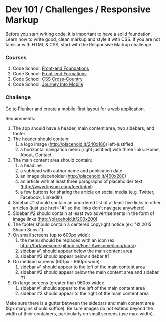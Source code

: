 # Dev 101 / Challenges / Responsive Markup

Before you start writing code, it is important to have a solid foundation. Learn how to write good, clean markup
and style it with CSS. If you are not familiar with HTML & CSS, start with the Responsive Markup challenge.

### Courses

1. Code School: [Front-end Foundations](https://www.codeschool.com/courses/front-end-foundations)
1. Code School: [Front-end Formations](https://www.codeschool.com/courses/front-end-formations)
1. Code School: [CSS Cross-Country](https://www.codeschool.com/courses/css-cross-country)
1. Code School: [Journey Into Mobile](https://www.codeschool.com/courses/journey-into-mobile)

### Challenge

Go to [Plunker](http://plnkr.co) and create a mobile-first layout for a web application.

Requirements:

1. The app should have a header, main content area, two sidebars, and footer
1. The header should contain:
    1. a logo image (http://placehold.it/240x180) left-justified
    1. a horizontal navigation menu (right justified) with three links: Home, About, Contact
1. The main content area should contain:
    1. a headline
    1. a subhead with author name and publication date
    1. an image placeholder (http://placehold.it/460x280)
    1. an article with at least three paragraphs of placeholder text (http://www.lipsum.com/feed/html)
    1. a few buttons for sharing the article on social media (e.g. Twitter, Facebook, LinkedIn)
1. Sidebar #1 should contain an unordered list of at least five links to other articles (just use href="#" so the links
don't navigate anywhere)
1. Sidebar #2 should contain at least two advertisements in the form of image links (http://placehold.it/200x200)
1. The footer should contain a centered copyright notice (ex: "&copy; 2015 Shaun Scovil")
1. On small screens (up to 600px wide):
    1. the menu should be replaced with an icon (ex: http://fortawesome.github.io/Font-Awesome/icon/bars/)
    1. sidebar #1 should appear below the main content area
    1. sidebar #2 should appear below sidebar #1
1. On medium screens (601px - 960px wide):
    1. sidebar #1 should appear to the left of the main content area
    1. sidebar #2 should appear below the main content area and sidebar #1
1. On large screens (greater than 960px wide):
    1. sidebar #1 should appear to the left of the main content area
    1. sidebar #2 should appear to the right of the main content area

Make sure there is a gutter between the sidebars and main content area (8px margins should suffice). Be sure images
do not extend beyond the width of their containers, particularly on small screens (use max-width).
